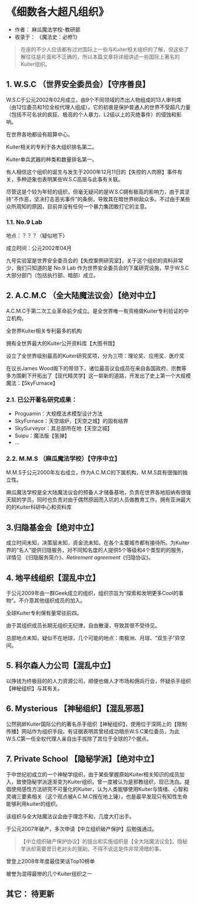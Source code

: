 # 《细数各大超凡组织》

- 作者： 麻瓜魔法学校-教研部
- 收录于： 《魔法史：必修1》

> 在座的不少人应该都有过对国际上一些与Kuiter相关组织的了解，但这些了解往往是片面和不正确的，所以本篇文章将详细讲述一些国际上著名的Kuiter组织。

## 1. W.S.C （世界安全委员会）【守序善良】

W.S.C于公元2002年02月成立，由9个不同领域的杰出人物组成的13人审判席（由12位委员和1位全权代理人组成）。它的初衷是保护普通人的世界不受超凡力量（包括不可名状的疯狂、极高的个人暴力、L2级以上的灭绝事件）的侵蚀和影响。

在世界各地都设有超算中心。

Kuiter相关的专利于各大组织排名第二。

Kuiter单兵武器的种类和数量排名第一。

有人相信这个组织的诞生与发生于2000年12月11日的【失控的人肉祭】事件有关，多种迹象也表明某些W.S.C高层与此事有关联。

尽管这是个较为年轻的组织，但毫无疑问的是W.S.C拥有极高的影响力，由于其坚持“不作恶，坚决打击恶劣事件”的条例，导致其在暗世界树敌众多。不过由于某些众所周知的原因，目前并没有任何一个暴力集团敢打它的主意。

### 1.1. No.9 Lab

地点：？？？（疑似地下）

成立时间：公元2002年04月

九号实验室是世界安全委员会的【失控案例研究室】，关于这个组织的资料非常少，我们只知道的是 No.9 Lab 作为世界安全委员会的下属研究设施，早于W.S.C大部分部门（包括执行部、暗部）成立。

## 2. A.C.M.C （全大陆魔法议会）【绝对中立】

A.C.M.C于第二次工业革命前夕成立。是全世界唯一有资格做Kuiter专利验证的中立机构。

全世界Kuiter相关专利最多的机构

拥有全世界最大的Kuiter公开资料库【大图书馆】

设立了全世界级别最高的Kuiter研究奖项，分为三项：理论奖、应用奖、医疗奖

在议长James Wood阁下的带领下，诸位最高议会成员在来自各国政府、宗教等多方围剿下开拓出了【现代精灵学】这一崭新的道路，开发出了史上第一个大规模魔法：【SkyFurnace】

### 2.1. 已公开著名研究成果：

- Proguamin：大规模法术模型设计方法
- SkyFurnace：天空熔炉，【天空之城】的固有结界
- SkySurveyor：其总部所在地【天空之城】
- Suipu：魔法版【氢弹】
- ...

### 2.2. M.M.S （麻瓜魔法学校）【守序中立】

M.M.S于公元2000年左右成立，作为A.C.M.C的下属机构，M.M.S具有很强的独立性。

麻瓜魔法学校是全大陆魔法议会的预备人才储备基地，负责在世界各地招纳有很强天赋的学员，同时也负责对由于偶然原因而入坑的人员做教育工作。拥有亚洲最大的的Kuiter科研中心和资料库

## 3.归隐基金会【绝对中立】

成立时间未知，决策层未知，资金流未知。在各个主要城市都有接待所。为Kuiter界的“名人”提供归隐服务，对不同知名度的人提供5个等级和4个类型的的服务，详情见 《归隐服务简介》、*Retirement agreement*《归隐协议》。

## 4. 地平线组织【混乱中立】

于公元2009年由一群Geek成立的组织，组织宗旨为“探索和发明更多Cool的事物”。不介意其他组织成员的加入。

<!-- 大部分都是程序员（雾 -->

全球Kuiter专利保有量常驻前四。

由于其组织成员长期无组织无纪律，自由散漫，导致其很不受待见。

总部地点未知，疑似不在地球，几个可能的地点：南极洲、月球、“双生子”异空间。

<!-- 其实并没有总部啦，只有网络会议 -->

## 5. 科尔森人力公司【混乱中立】

以挣钱为终极目的的人力资源公司，顺便也做人才市场和佣兵行会，怀疑杀手组织【神秘组织】与其有关。

## 6. Mysterious 【神秘组织】【混乱邪恶】

公然挑衅Kuiter国际公约的著名杀手组织【神秘组织】，使用位于深网上的【限制传播】网站作为组织手段。有证据表明其曾经成功暗杀W.S.C某位委员，为此W.S.C第一任全权代理人亲自出手拔除了其位于全球的7个据点。

## 7. Private School 【隐秘学派】【绝对中立】

于中世纪初成立的一个神秘学组织，由于某些掌握原始Kuiter相关知识的成员加入，致使隐秘学派逐渐变为Kuiter组织。曾一度被认为是邪教组织，现已洗白。提倡使用感性方法研究不可量化的Kuiter，认为人类能够使用Kuiter与情绪、心智和灵魂三要素相关（这个观点被A.C.M.C按在地上锤），也是最早发现只有知性生命能够利用kuiter的组织。

该组织与全大陆魔法议会由于理念不和，几度大打出手。

于公元2007年破产，多次申请【中立组织破产保护】后勉强通过。

> 【中立组织破产保护协议】的提出和实施组织是【全大陆魔法议会】。隐秘学派却需要昔日老对头的援助。不得不说这是件非常滑稽的事。

曾登上2008年年度最佳笑话Top10榜单

被誉为混得最惨的几个Kuiter组织之一

## 其它： 待更新
